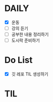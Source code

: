 # DAILY
- [x] 운동
- [ ] 강의 듣기
- [ ] 공부한 내용 정리하기
- [ ] 도시락 준비하기

# Do List
- [x] 깃 레포 TIL 생성하기

# TIL
